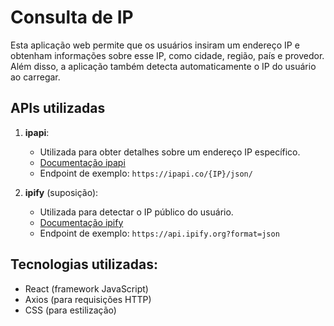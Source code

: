 # Consulta de IP

Esta aplicação web permite que os usuários insiram um endereço IP e obtenham informações sobre esse IP, como cidade, região, país e provedor. Além disso, a aplicação também detecta automaticamente o IP do usuário ao carregar.

## APIs utilizadas

1. **ipapi**: 
   - Utilizada para obter detalhes sobre um endereço IP específico.
   - [Documentação ipapi](https://ipapi.co/documentation/)
   - Endpoint de exemplo: `https://ipapi.co/{IP}/json/`

2. **ipify** (suposição):
   - Utilizada para detectar o IP público do usuário.
   - [Documentação ipify](https://www.ipify.org/)
   - Endpoint de exemplo: `https://api.ipify.org?format=json`

## Tecnologias utilizadas:
- React (framework JavaScript)
- Axios (para requisições HTTP)
- CSS (para estilização)

